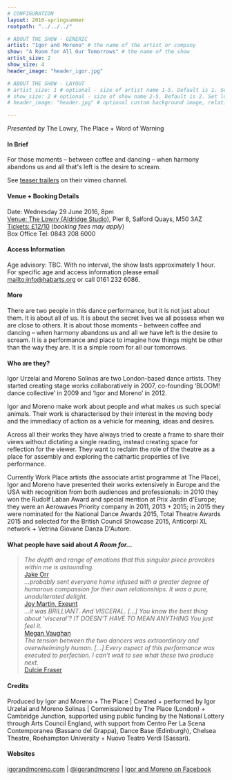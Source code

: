 ```yaml
---
# CONFIGURATION
layout: 2016-springsummer
rootpath: "../../../"

# ABOUT THE SHOW - GENERIC
artist: "Igor and Moreno" # the name of the artist or company
show: "A Room for All Our Tomorrows" # the name of the show
artist_size: 2
show_size: 4
header_image: "header_igor.jpg"    

# ABOUT THE SHOW - LAYOUT
# artist_size: 1 # optional - size of artist name 1-5. Default is 1. Set longer names to lower values
# show_size: 2 # optional - size of show name 2-5. Default is 2. Set longer names to lower values
# header_image: "header.jpg" # optional custom background image, relative to current page

---
```

*Presented by* The Lowry, The Place + Word of Warning          
       
#### In Brief      
For those moments – between coffee and dancing – when harmony abandons us and all that's left is the desire to scream.       
        
See <a href="https://vimeo.com/igorandmoreno" target="_blank">teaser trailers</a> on their vimeo channel.         
        
#### Venue + Booking Details    
Date: Wednesday 29 June 2016, 8pm          
<a href="http://www.thelowry.com/plan-your-visit/getting-here" target="_blank">Venue: The Lowry (Aldridge Studio)</a>, Pier 8, Salford Quays, M50 3AZ         
<a href="http://www.thelowry.com/event/a-room-for-all-our-tomorrows" target="_blank">Tickets: £12/10</a> (*booking fees may apply*)         
Box Office Tel: 0843 208 6000          
          
#### Access Information        
Age advisory: TBC. With no interval, the show lasts approximately 1 hour. For specific age and access information please email <mailto:info@habarts.org> or call 0161 232 6086.     
             
#### More         
There are two people in this dance performance, but it is not just about them. It is about all of us. It is about the secret lives we all possess when we are close to others. It is about those moments – between coffee and dancing – when harmony abandons us and all we have left is the desire to scream. It is a performance and place to imagine how things might be other than the way they are. It is a simple room for all our tomorrows.          
        
#### Who are they?        
Igor Urzelai and Moreno Solinas are two London-based dance artists. They started creating stage works collaboratively in 2007, co-founding ‘BLOOM! dance collective’ in 2009 and ‘Igor and Moreno’ in 2012.         
        
Igor and Moreno make work about people and what makes us such special animals. Their work is characterised by their interest in the moving body and the immediacy of action as a vehicle for meaning, ideas and desires.         
         
Across all their works they have always tried to create a frame to share their views without dictating a single reading, instead creating space for reflection for the viewer. They want to reclaim the role of the theatre as a place for assembly and exploring the cathartic properties of live performance.           
          
Currently Work Place artists (the associate artist programme at The Place), Igor and Moreno have presented their works extensively in Europe and the USA with recognition from both audiences and professionals: in 2010 they won the Rudolf Laban Award and special mention at Prix Jardin d'Europe; they were an Aerowaves Priority company in 2011, 2013 + 2015; in 2015 they were nominated for the National Dance Awards 2015, Total Theatre Awards 2015 and selected for the British Council Showcase 2015, Anticorpi XL network + Vetrina Giovane Danza D'Autore.        
          
#### What people have said about *A Room for…*         
>*The depth and range of emotions that this singular piece provokes within me is astounding.*<br><a href="http://www.jakeorr.co.uk/blog/2015/10/being-gay-and-finding-hope-in-dance-igor-and-morenos-a-room-for-all-our-tomorrows" target="_blank">Jake Orr</a>           
>*…probably sent everyone home infused with a greater degree of humorous compassion for their own relationships. It was a pure, unadulterated delight.*<br><a href="http://exeuntmagazine.com/features/watch-out" target="_blank">Joy Martin, Exeunt</a>           
>*…it was BRILLIANT. And VISCERAL. […] You know the best thing about 'visceral'? IT DOESN'T HAVE TO MEAN ANYTHING You just feel it.*<br><a href="http://synonymsforchurlish.tumblr.com/post/130642370648/stimulants-mate-igor-and-moreno-not-even" target="_blank">Megan Vaughan</a>          
>*The tension between the two dancers was extraordinary and overwhelmingly human. […] Every aspect of this performance was executed to perfection. I can't wait to see what these two produce next.*<br><a href="http://dulciefraserdance.wordpress.com/2015/10/12/igor-and-moreno-a-room-for-all-our-tomorrows" target="_blank">Dulcie Fraser</a>        
         
#### Credits          
Produced by Igor and Moreno + The Place | Created + performed by Igor Urzelai and Moreno Solinas | Commissioned by The Place (London) + Cambridge Junction, supported using public funding by the National Lottery through Arts Council England, with support from Centro Per La Scena Contemporanea (Bassano del Grappa), Dance Base (Edinburgh), Chelsea Theatre, Roehampton University + Nuovo Teatro Verdi (Sassari).        
        
#### Websites          
<a href="http://igorandmoreno.com/works/a-room-for-all-our-tomorrows" target="_blank">igorandmoreno.com</a> | <a href="http://twitter.com/igorandmoreno" target="_blank">@igorandmoreno</a> | <a href="http://facebook.com/IgorAndMoreno" target="_blank">Igor and Moreno on Facebook</a>
